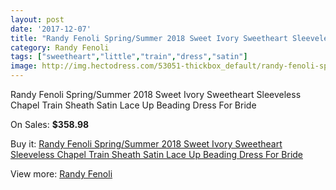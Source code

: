 ```yaml
---
layout: post
date: '2017-12-07'
title: "Randy Fenoli Spring/Summer 2018 Sweet Ivory Sweetheart Sleeveless Chapel Train Sheath Satin Lace Up Beading Dress For Bride"
category: Randy Fenoli
tags: ["sweetheart","little","train","dress","satin"]
image: http://img.hectodress.com/53051-thickbox_default/randy-fenoli-spring-summer-2018-sweet-ivory-sweetheart-sleeveless-chapel-train-sheath-satin-lace-up-beading-dress-for-bride.jpg
---
```

Randy Fenoli Spring/Summer 2018 Sweet Ivory Sweetheart Sleeveless Chapel Train Sheath Satin Lace Up Beading Dress For Bride

On Sales: **$358.98**
<a href="https://www.hectodress.com/randy-fenoli/16710-randy-fenoli-spring-summer-2018-sweet-ivory-sweetheart-sleeveless-chapel-train-sheath-satin-lace-up-beading-dress-for-bride.html"><amp-img layout="responsive" width="600" height="600" src="//img.hectodress.com/53051-thickbox_default/randy-fenoli-spring-summer-2018-sweet-ivory-sweetheart-sleeveless-chapel-train-sheath-satin-lace-up-beading-dress-for-bride.jpg" alt="Randy Fenoli Spring/Summer 2018 Sweet Ivory Sweetheart Sleeveless Chapel Train Sheath Satin Lace Up Beading Dress For Bride 0" /></a>
<a href="https://www.hectodress.com/randy-fenoli/16710-randy-fenoli-spring-summer-2018-sweet-ivory-sweetheart-sleeveless-chapel-train-sheath-satin-lace-up-beading-dress-for-bride.html"><amp-img layout="responsive" width="600" height="600" src="//img.hectodress.com/53052-thickbox_default/randy-fenoli-spring-summer-2018-sweet-ivory-sweetheart-sleeveless-chapel-train-sheath-satin-lace-up-beading-dress-for-bride.jpg" alt="Randy Fenoli Spring/Summer 2018 Sweet Ivory Sweetheart Sleeveless Chapel Train Sheath Satin Lace Up Beading Dress For Bride 1" /></a>

Buy it: [Randy Fenoli Spring/Summer 2018 Sweet Ivory Sweetheart Sleeveless Chapel Train Sheath Satin Lace Up Beading Dress For Bride](https://www.hectodress.com/randy-fenoli/16710-randy-fenoli-spring-summer-2018-sweet-ivory-sweetheart-sleeveless-chapel-train-sheath-satin-lace-up-beading-dress-for-bride.html "Randy Fenoli Spring/Summer 2018 Sweet Ivory Sweetheart Sleeveless Chapel Train Sheath Satin Lace Up Beading Dress For Bride")

View more: [Randy Fenoli](https://www.hectodress.com/337-randy-fenoli "Randy Fenoli")